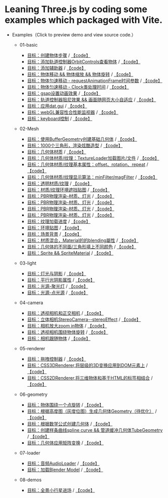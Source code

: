 # Leaning Three.js by coding some examples which packaged with Vite.
- Examples（Click to preview demo and view source code.）
  - 01-basic
    - [目标：创建物体步骤](https://mcc1999.github.io/learning-threejs/src/pages/01-basic_01-main.html) / [【code】](src/examples/01-basic/01-main.ts)
    - [目标：添加轨道控制器OrbitControls查看物体](https://mcc1999.github.io/learning-threejs/src/pages/01-basic_02-main.html) / [【code】](src/examples/01-basic/02-main.ts)
    - [目标：添加辅助器](https://mcc1999.github.io/learning-threejs/src/pages/01-basic_03-main.html) / [【code】](src/examples/01-basic/03-main.ts)
    - [目标：物体移动 && 物体缩放 && 物体旋转](https://mcc1999.github.io/learning-threejs/src/pages/01-basic_04-main.html) / [【code】](src/examples/01-basic/04-main.ts)
    - [目标：物体匀速移动 - requestAnimationFrame时间参数](https://mcc1999.github.io/learning-threejs/src/pages/01-basic_05-main.html) / [【code】](src/examples/01-basic/05-main.ts)
    - [目标：物体匀速移动 - Clock类处理时间](https://mcc1999.github.io/learning-threejs/src/pages/01-basic_06-main.html) / [【code】](src/examples/01-basic/06-main.ts)
    - [目标：gsap设置动画效果](https://mcc1999.github.io/learning-threejs/src/pages/01-basic_07-main.html) / [【code】](src/examples/01-basic/07-main.ts)
    - [目标：轨道控制器阻尼效果 && 画面随网页大小自适应](https://mcc1999.github.io/learning-threejs/src/pages/01-basic_08-main.html) / [【code】](src/examples/01-basic/08-main.ts)
    - [目标：应用dat.gui](https://mcc1999.github.io/learning-threejs/src/pages/01-basic_09-main.html) / [【code】](src/examples/01-basic/09-main.ts)
    - [目标：webGL兼容性合性能监视器](https://mcc1999.github.io/learning-threejs/src/pages/01-basic_11-main.html) / [【code】](src/examples/01-basic/11-main.ts)
    - [目标：keyboard控制](https://mcc1999.github.io/learning-threejs/src/pages/01-basic_12-main.html) / [【code】](src/examples/01-basic/12-main.ts)

  - 02-Mesh
    - [目标：使用BufferGeometry创建基础几何体](https://mcc1999.github.io/learning-threejs/src/pages/02-Mesh_01-main.html) / [【code】](src/examples/02-Mesh/01-main.ts)
    - [目标：1000个三角形，渲染炫酷造型](https://mcc1999.github.io/learning-threejs/src/pages/02-Mesh_02-main.html) / [【code】](src/examples/02-Mesh/02-main.ts)
    - [目标：几何体材质](https://mcc1999.github.io/learning-threejs/src/pages/02-Mesh_03-main.html) / [【code】](src/examples/02-Mesh/03-main.ts)
    - [目标：几何体材质/纹理：TextureLoader加载图片/文件](https://mcc1999.github.io/learning-threejs/src/pages/02-Mesh_04-main.html) / [【code】](src/examples/02-Mesh/04-main.ts)
    - [目标：几何体材质/纹理基本属性：offset、rotation、repeat](https://mcc1999.github.io/learning-threejs/src/pages/02-Mesh_05-main.html) / [【code】](src/examples/02-Mesh/05-main.ts)
    - [目标：几何体材质/纹理显示算法：minFilter/magFilter](https://mcc1999.github.io/learning-threejs/src/pages/02-Mesh_06-main.html) / [【code】](src/examples/02-Mesh/06-main.ts)
    - [目标：透明材质/纹理](https://mcc1999.github.io/learning-threejs/src/pages/02-Mesh_07-main.html) / [【code】](src/examples/02-Mesh/07-main.ts)
    - [目标：材质/纹理环境遮挡贴图](https://mcc1999.github.io/learning-threejs/src/pages/02-Mesh_08-main.html) / [【code】](src/examples/02-Mesh/08-main.ts)
    - [目标：PBR物理渲染-材质、灯光](https://mcc1999.github.io/learning-threejs/src/pages/02-Mesh_09-main.html) / [【code】](src/examples/02-Mesh/09-main.ts)
    - [目标：PBR物理渲染-材质、灯光](https://mcc1999.github.io/learning-threejs/src/pages/02-Mesh_10-main.html) / [【code】](src/examples/02-Mesh/10-main.ts)
    - [目标：PBR物理渲染-材质、灯光](https://mcc1999.github.io/learning-threejs/src/pages/02-Mesh_11-main.html) / [【code】](src/examples/02-Mesh/11-main.ts)
    - [目标：PBR物理渲染-材质、灯光](https://mcc1999.github.io/learning-threejs/src/pages/02-Mesh_12-main.html) / [【code】](src/examples/02-Mesh/12-main.ts)
    - [目标：纹理加载进度](https://mcc1999.github.io/learning-threejs/src/pages/02-Mesh_13-main.html) / [【code】](src/examples/02-Mesh/13-main.ts)
    - [目标：环境贴图](https://mcc1999.github.io/learning-threejs/src/pages/02-Mesh_14-main.html) / [【code】](src/examples/02-Mesh/14-main.ts)
    - [目标：场景背景](https://mcc1999.github.io/learning-threejs/src/pages/02-Mesh_15-main.html) / [【code】](src/examples/02-Mesh/15-main.ts)
    - [目标：材质混合，Material的的blending屬性](https://mcc1999.github.io/learning-threejs/src/pages/02-Mesh_16-main.html) / [【code】](src/examples/02-Mesh/16-main.ts)
    - [目标：几何体的不同面/三角形填上不同颜色](https://mcc1999.github.io/learning-threejs/src/pages/02-Mesh_17-main.html) / [【code】](src/examples/02-Mesh/17-main.ts)
    - [目标：Sprite && SpriteMaterial](https://mcc1999.github.io/learning-threejs/src/pages/02-Mesh_18-main.html) / [【code】](src/examples/02-Mesh/18-main.ts)

  - 03-light
    - [目标：灯光与阴影](https://mcc1999.github.io/learning-threejs/src/pages/03-light_01-main.html) / [【code】](src/examples/03-light/01-main.ts)
    - [目标：平行光阴影属性](https://mcc1999.github.io/learning-threejs/src/pages/03-light_02-main.html) / [【code】](src/examples/03-light/02-main.ts)
    - [目标：光源-聚光灯](https://mcc1999.github.io/learning-threejs/src/pages/03-light_03-main.html) / [【code】](src/examples/03-light/03-main.ts)
    - [目标：光源-点光源](https://mcc1999.github.io/learning-threejs/src/pages/03-light_04-main.html) / [【code】](src/examples/03-light/04-main.ts)

  - 04-camera
    - [目标：透视相机和正交相机](https://mcc1999.github.io/learning-threejs/src/pages/04-camera_02-main.html) / [【code】](src/examples/04-camera/02-main.ts)
    - [目标：立体相机StereoCamera--stereoEffect](https://mcc1999.github.io/learning-threejs/src/pages/04-camera_03-main.html) / [【code】](src/examples/04-camera/03-main.ts)
    - [目标：相机放大zoom in物体](https://mcc1999.github.io/learning-threejs/src/pages/04-camera_04-main.html) / [【code】](src/examples/04-camera/04-main.ts)
    - [目标：透视相机围绕物体旋转](https://mcc1999.github.io/learning-threejs/src/pages/04-camera_05-main.html) / [【code】](src/examples/04-camera/05-main.ts)
    - [目标：相机跟随物体](https://mcc1999.github.io/learning-threejs/src/pages/04-camera_1-main.html) / [【code】](src/examples/04-camera/1-main.ts)

  - 05-renderer
    - [目标：拖拽控制器](https://mcc1999.github.io/learning-threejs/src/pages/05-renderer_01-main.html) / [【code】](src/examples/05-renderer/01-main.ts)
    - [目标：CSS3DRenderer,将层级的3D变换应用到DOM元素上](https://mcc1999.github.io/learning-threejs/src/pages/05-renderer_02-main.html) / [【code】](src/examples/05-renderer/02-main.ts)
    - [目标：CSS2DRenderer,将三维物体和基于HTML的标签相结合](https://mcc1999.github.io/learning-threejs/src/pages/05-renderer_03-main.html) / [【code】](src/examples/05-renderer/03-main.ts)

  - 06-geometry
    - [目标：物体围绕一个点旋转](https://mcc1999.github.io/learning-threejs/src/pages/06-geometry_01-main.html) / [【code】](src/examples/06-geometry/01-main.ts)
    - [目标：根据高度图（灰度位图）生成几何体Geometry（待优化）](https://mcc1999.github.io/learning-threejs/src/pages/06-geometry_02-main.html) / [【code】](src/examples/06-geometry/02-main.ts)
    - [目标：根据数学公式创建几何体](https://mcc1999.github.io/learning-threejs/src/pages/06-geometry_03-main.html) / [【code】](src/examples/06-geometry/03-main.ts)
    - [目标：创建样条曲线spline curve && 管道缓冲几何体TubeGeometry](https://mcc1999.github.io/learning-threejs/src/pages/06-geometry_04-main.html) / [【code】](src/examples/06-geometry/04-main.ts)
    - [目标：几何体应用矩阵变换](https://mcc1999.github.io/learning-threejs/src/pages/06-geometry_05-main.html) / [【code】](src/examples/06-geometry/05-main.ts)

  - 07-loader
    - [目标：音频AudioLoader](https://mcc1999.github.io/learning-threejs/src/pages/07-loader_01-main.html) / [【code】](src/examples/07-loader/01-main.ts)
    - [目标：加载Blender Model](https://mcc1999.github.io/learning-threejs/src/pages/07-loader_02-main.html) / [【code】](src/examples/07-loader/02-main.ts)

  - 08-demos
    - [目标：全景小行星进场](https://mcc1999.github.io/learning-threejs/src/pages/08-demos_01-main.html) / [【code】](src/examples/08-demos/01-main.ts)



